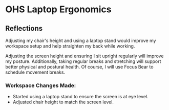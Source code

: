 # OHS Laptop Ergonomics

## Reflections

Adjusting my chair's height and using a laptop stand would improve my workspace setup and help straighten my back while working.

Adjusting the screen height and ensuring I sit upright regularly will improve my posture. Additionally, taking regular breaks and stretching will support better physical and postural health. Of course, I will use Focus Bear to schedule movement breaks.

### Workspace Changes Made:

- Started using a laptop stand to ensure the screen is at eye level.
- Adjusted chair height to match the screen level.
